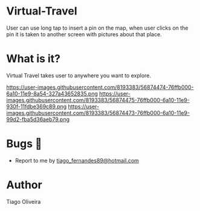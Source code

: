 # Virtual-Travel
User can use long tap to insert a pin on the map, when user clicks on the pin it is taken to another screen with pictures about that place.

# What is it?
Virtual Travel takes user to anywhere you want to explore.

https://user-images.githubusercontent.com/8193383/56874474-76ffb000-6a10-11e9-8a54-327a43652835.png
https://user-images.githubusercontent.com/8193383/56874475-76ffb000-6a10-11e9-930f-11fdbe369c89.png
https://user-images.githubusercontent.com/8193383/56874473-76ffb000-6a10-11e9-99d2-fba5d36aeb79.png

# Bugs :bug:
- Report to me by tiago_fernandes89@hotmail.com

# Author
Tiago Oliveira
